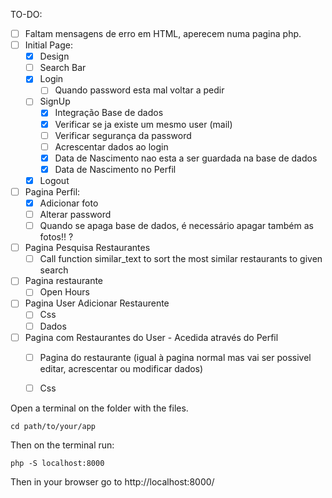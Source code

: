 TO-DO:
- [ ] Faltam mensagens de erro em HTML, aperecem numa pagina php. 
- [ ] Initial Page:
    - [X] Design
    - [ ] Search Bar
    - [X] Login
        - [ ] Quando password esta mal voltar a pedir
    - [ ] SignUp
        - [X] Integração Base de dados
        - [X] Verificar se ja existe um mesmo user (mail)
        - [ ] Verificar segurança da password
        - [ ] Acrescentar dados ao login 
        - [X] Data de Nascimento nao esta a ser guardada na base de dados
        - [X] Data de Nascimento no Perfil
    - [X] Logout
- [ ] Pagina Perfil:
    - [X] Adicionar foto
    - [ ] Alterar password
    - [ ] Quando se apaga base de dados, é necessário apagar também as fotos!! ?
- [ ] Pagina Pesquisa Restaurantes
    - [ ] Call function similar_text to sort the most similar restaurants to given search  
- [ ] Pagina restaurante
   - [ ] Open Hours
- [ ] Pagina User Adicionar Restaurente
    - [ ] Css 
    - [ ] Dados
- [ ] Pagina com Restaurantes do User - Acedida através do Perfil
    -[ ] Pagina do restaurante (igual à pagina normal mas vai ser possivel editar, acrescentar ou modificar dados)
    -[ ] Css



Open a terminal on the folder with the files.

```
cd path/to/your/app
```
Then on the terminal run:

```
php -S localhost:8000
```

Then in your browser go to http://localhost:8000/

